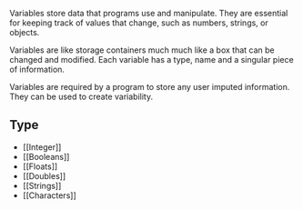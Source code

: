 Variables store data that programs use and manipulate. They are essential for keeping track of values that change, such as numbers, strings, or objects.

Variables are like storage containers much much like a box that can be changed and modified. Each variable has a type, name and a singular piece of information.

Variables are required by a program to store any user imputed information. They can be used to create variability.

## Type
- [[Integer]]
- [[Booleans]]
- [[Floats]]
- [[Doubles]]
- [[Strings]]
- [[Characters]]